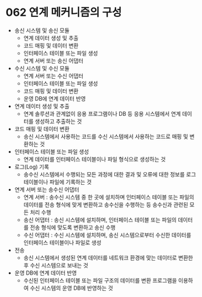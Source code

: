# 062 연계 메커니즘의 구성

- 송신 시스템 및 송신 모듈
  - 연계 데이터 생성 및 추출
  - 코드 매핑 및 데이터 변환
  - 인터페이스 테이블 또는 파일 생성
  - 연계 서버 또는 송신 어댑터
- 수신 시스템 및 수신 모듈
  - 연계 서버 또는 수신 어댑터
  - 인터페이스 테이블 또는 파일 생성
  - 코드 매핑 및 데이터 변환
  - 운영 DB에 연계 데이터 반영
- 연계 데이터 생성 및 추출
  - 연계 솔루션과 관계없이 응용 프로그램이나 DB 등 응용 시스템에서 연계 데이터를 생성하고 추출하는 것
- 코드 매핑 및 데이터 변환
  - 송신 시스템에서 사용하는 코드를 수신 시스템에서 사용하는 코드로 매핑 및 변환하는 것
- 인터페이스 테이블 또는 파일 생성
  - 연계 데이터를 인터페이스 테이블이나 파일 형식으로 생성하는 것
- 로그(Log) 기록
  - 송수신 시스템에서 수행되는 모든 과정에 대한 결과 및 오류에 대한 정보를 로그 테이블이나 파일에 기록하는 것
- 연계 서버 또는 송수신 어댑터
  - 연계 서버 : 송수신 시스템 중 한 곳에 설치하며 인터페이스 테이블 또는 파일의 데이터를 전송 형식에 맞게 변환하고 송수신을 수행하는 등 송수신과 관련된 모든 처리 수행
  - 송신 어댑터 : 송신 시스템에 설치하며, 인터페이스 테이블 또는 파일의 데이터를 전송 형식에 맞도록 변환하고 송신 수행
  - 수신 어댑터 : 수신 시스템에 설치하며, 송신 시스템으로부터 수신한 데이터를 인터페이스 테이블이나 파일로 생성
- 전송
  - 송신 시스템에서 생성된 연계 데이터를 네트워크 환경에 맞는 데이터로 변환한 후 수신 시스템으로 보내는 것
- 운영 DB에 연계 데이터 반영
  - 수신된 인터페이스 테이블 또는 파일 구조의 데이터를 변환 프로그램을 이용하여 수신 시스템의 운영 DB에 반영하는 것

